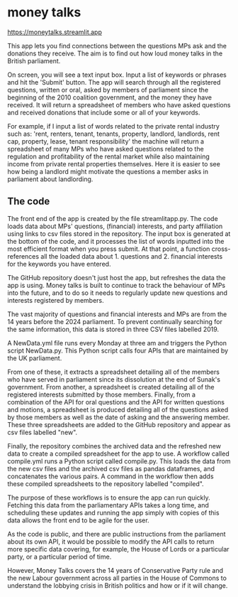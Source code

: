 #  money talks

https://moneytalks.streamlit.app

This app lets you find connections between the questions MPs ask and the donations they receive. The aim is to find out how loud money talks in the British parliament.

On screen, you will see a text input box. Input a list of keywords or phrases and hit the 'Submit' button. The app will search through all the registered questions, written or oral, asked by members of parliament since the beginning of the 2010 coalition government, and the money they have received. It will return a spreadsheet of members who have asked questions and received donations that include some or all of your keywords. 

For example, if I input a list of words related to the private rental industry such as: 'rent, renters, tenant, tenants, property, landlord, landlords, rent cap, property, lease, tenant responsibility' the machine will return a spreadsheet of many MPs who have asked questions related to the regulation and profitability of the rental market while also maintaining income from private rental properties themselves. Here it is easier to see how being a landlord might motivate the questions a member asks in parliament about landlording.

## The code

The front end of the app is created by the file streamlitapp.py. The code loads data about MPs' questions, (financial) interests, and party affiliation using links to csv files stored in the repository. The input box is generated at the bottom of the code, and it processes the list of words inputted into the most efficient format when you press submit. At that point, a function cross-references all the loaded data about 1. questions and 2. financial interests for the keywords you have entered.

The GitHub repository  doesn't just host the app, but refreshes the data the app is using. Money talks is built to continue to track the behaviour of MPs into the future, and to do so it needs to regularly update new questions and interests registered by members. 

The vast majority of questions and financial interests and MPs are from the 14 years before the 2024 parliament. To prevent continually searching for the same information, this data is stored in three CSV files labelled 2019. 

A NewData.yml file runs every Monday at three am and triggers the Python script NewData.py. This Python script calls four APIs that are maintained by the UK parliament.  

From one of these, it extracts a spreadsheet detailing all of the members who have served in parliament since its dissolution at the end of Sunak's government. From another, a spreadsheet is created detailing all of the  registered interests submitted by those members. Finally, from a combination of the API for oral questions and the API for written questions and motions, a spreadsheet is produced detailing all of the questions asked by those members as well as the date of asking and the answering member. These three spreadsheets are added to the GitHub repository and appear as csv files labelled "new".

Finally, the repository combines the archived data and the refreshed new data to create a compiled spreadsheet for the app to use. A workflow called compile.yml runs a Python script called compile.py. This loads the data from the new csv files and the archived csv files as pandas dataframes, and concatenates the various pairs. A command in the workflow then adds these compiled spreadsheets to the repository labelled "compiled".

The purpose of these workflows is to ensure the app can run quickly. Fetching this data from the parliamentary APIs takes a long time, and scheduling these updates and running the app simply with copies of this data allows the front end to be agile for the user. 
       
As the code is public, and there are public instructions from the parliament about its own API, it would be possible to modify the API calls to return more specific data covering, for example, the House of Lords or a particular party, or a particular period of time.  
       
However, Money Talks covers the 14 years of Conservative Party rule and the new Labour government across all parties in the House of Commons to understand the lobbying crisis in British politics and how or if it will change.
